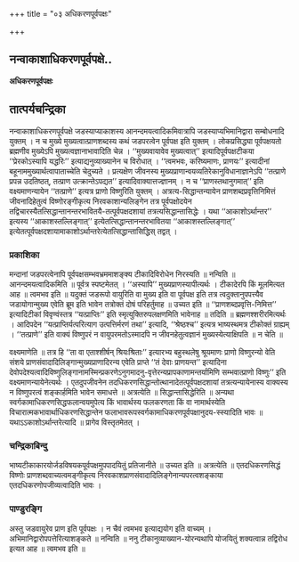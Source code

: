 +++
title = "०३ अधिकरणपूर्वपक्षः"

+++


## नन्वाकाशाधिकरणपूर्वपक्षे..

**अधिकरणपूर्वपक्षः**

## **तात्पर्यचन्द्रिका**

नन्वाकाशाधिकरणपूर्वपक्षे जडस्याप्याकाशस्य आनन्दमयत्वादिकमिवात्रापि जडस्याप्यभिमानिद्वारा सम्बोधनादि युक्तम् । न च मुख्ये मुख्यत्वात्प्राणशब्दस्य कथं जडपरत्वेन पूर्वपक्ष इति युक्तम् । लोकप्रसिद्ध्या पूर्वपक्षयतो ब्रह्मणीव मुख्येऽपि मुख्यत्वज्ञानाभावादिति चेन्न । ‘‘मुख्यवायावेव मुख्यत्वात्’’ इत्यादिपूर्वपक्षटीकया ‘‘प्रेरकोऽस्यापि यद्धरिः’’ इत्याद्यनुव्याख्यानेन च विरोधात् । ‘‘त्वमभवः, करिष्यमाणः, प्राणयः’’ इत्यादीनां बहूनाममुख्यार्थत्वापाताच्चेति चेदुच्यते । प्रत्यक्षेण जीवनस्य मुख्यप्राणान्वयव्यतिरेकानुविधानाज्ञानेऽपि ‘‘तत्प्राणे प्रपन्न उदतिष्ठत्, तत्प्राण उत्क्रान्तेऽपद्यत’’ इत्यादिवाक्यात्तज्ज्ञानम् । न च ‘‘प्राणस्तथानुगमात्’’ इति वक्ष्यमाणन्यायेन ‘‘तत्प्राणे’’ इत्यत्र प्राणो विष्णुरिति युक्तम् । अत्रत्य-सिद्धान्तन्यायेन प्राणशब्दप्रवृत्तिनिमित्तं जीवनादिहेतुत्वं विष्णोरङ्गीकृत्य निरवकाशान्यलिङ्गेन तत्र पूर्वपक्षोदयेन तद्विचारस्यैतत्सिद्धान्तानन्तरभावितयै-तत्पूर्वपक्षदशायां तत्रत्यसिद्धान्तासिद्धेः । यथा ‘‘आकाशोऽर्थान्तर’’ इत्यस्य ‘‘आकाशस्तल्लिङ्गात्’’ इत्येतत्सिद्धान्तानन्तरभावितया ‘‘आकाशस्तल्लिङ्गात्’’ इत्येतत्पूर्वपक्षदशायामाकाशोऽर्थान्तरेत्येतत्सिद्धान्तासिद्धिस् तद्वत् ।

### **प्रकाशिका**

मन्दानां जडपरत्वेनापि पूर्वपक्षसम्भवभ्रममाशङ्क्य टीकादिविरोधेन निरस्यति ॥ नन्विति ॥ आनन्दमयत्वादिकमिति ॥ पूर्वत्र स्पष्टमेतत् । ‘‘अस्यापि’’ मुख्यप्राणस्यापीत्यर्थः । टीकादेरपि किं मूलमित्यत आह ॥ त्वमभव इति ॥ यदुक्तं जडरूपो वायुरिति वा मुख्य इति वा पूर्वपक्ष इति तत्र त्वदुक्तानुपपत्त्यैव जडायोगान्मुख्य एवेति ब्रूम इति भावेन तत्रोक्तं दोषं परिहर्तुमाह ॥ उच्यत इति ॥ ‘‘प्राणशब्दप्रवृत्ति-निमित्त’’ इत्यादिटीकां विवृण्वंस्तत्र ‘‘यत्प्राप्तिः’’ इति स्मृत्युक्तिरुपलक्षणमिति भावेनाह ॥ तदिति ॥ ब्रह्मणश्शरीरमित्यर्थः । आदिपदेन ‘‘यत्प्राप्तिर्यत्परित्याग उत्पत्तिर्मरणं तथा’’ इत्यादि, ‘‘श्रेष्ठश्च’’ इत्यत्र भाष्यस्थमत्र टीकोक्तं ग्राह्यम् । ‘‘तत्प्राणे’’ इति वाक्यं विष्णुपरं न वायुपरमतोऽस्मादपि न जीवनहेतुत्वज्ञानं मुख्यस्येत्याक्षिपति ॥ न चेति ॥

वक्ष्यमाणेति ॥ तत्र हि ‘‘ता वा एताश्शीर्षन् श्रियःश्रिताः’’ इत्यारभ्य बहुस्थलेषु श्रूयमाणः प्राणो विष्णुरन्यो वेति संशये प्राणसंवादादिलिङ्गान्मुख्यप्राणादिरन्य एवेति प्राप्ते ‘‘तं देवाः प्राणयन्त’’ इत्यादिना देवोपदेश्यत्वादिविष्णुलिङ्गानामस्मिन्प्रकरणेऽनुगमादनु-वृत्तेरन्यप्रापकाणामन्तर्यामिणि सम्भवात्प्राणो विष्णुः’’ इति वक्ष्यमाणन्यायेनेत्यर्थः । एतदुपजीवनेन तदधिकरणसिद्धान्तोत्थानादेतत्पूर्वपक्षदशायां तत्रत्यन्यायेनास्य वाक्यस्य न विष्णुपरत्वं शङ्कार्हमिति भावेन समाधत्ते ॥ अत्रत्येति ॥ सिद्धान्तासिद्धेरिति ॥ अन्यथा स्वर्गकामाधिकरणसिद्धफलान्वयमुपेत्य किं भावार्थस्य फलकरणता किं वा नामार्थस्येति विचारात्मकभावार्थाधिकरणसिद्धान्तेन फलाभावरूपस्वर्गकामाधिकरणपूर्वपक्षानुदय-स्स्यादिति भावः ॥ यथाऽऽकाशोऽर्थान्तरेत्यादि ॥ प्रागेव विस्तृतमेतत् ।

### **चन्द्रिकाबिन्दु**

भाष्यटीकाकारयोर्जडविषयकपूर्वपक्षमुपपादयितुं प्रतिजानीते ॥ उच्यत इति ॥ अत्रत्येति ॥ एतदधिकरणसिद्धं विष्णोः प्राणशब्दवाच्यत्वमङ्गीकृत्य निरवकाशप्राणसंवादादिलिङ्गेनान्यपरत्वशङ्काया एतदधिकरणोपजीव्यत्वादिति भावः ।

### **पाण्डुरङ्गि**

अस्तु जडवायुरेव प्राण इति पूर्वपक्षः । न चैवं त्वमभव इत्याद्ययोग इति वाच्यम् । अभिमानिद्वारोपपत्तेरित्याशङ्कते ॥ नन्विति ॥ ननु टीकानुव्याख्यान-योरन्यथापि योजयितुं शक्यत्वान्न तद्विरोध इत्यत आह ॥ त्वमभव इति ॥

